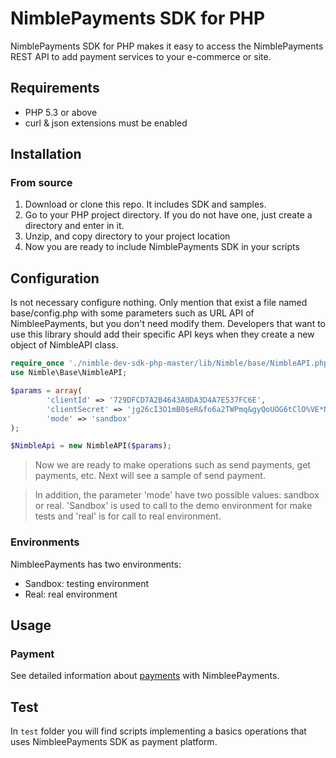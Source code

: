 NimblePayments SDK for PHP
======================

NimblePayments SDK for PHP makes it easy to access the NimblePayments REST API to add payment services to your e-commerce or site.

## Requirements

* PHP 5.3 or above
* curl & json extensions must be enabled

## Installation

### From source

1. Download or clone this repo. It includes SDK and samples.
2. Go to your PHP project directory. If you do not have one, just create a directory and enter in it.
3. Unzip, and copy directory to your project location
4. Now you are ready to include NimblePayments SDK in your scripts

## Configuration

Is not necessary configure nothing. Only mention that exist a file named base/config.php with some parameters such as URL API of NimbleePayments, but you don't need modify them.
Developers that want to use this library should add their specific API keys when they create a new object of NimbleAPI class.

``` php
require_once './nimble-dev-sdk-php-master/lib/Nimble/base/NimbleAPI.php';
use Nimble\Base\NimbleAPI;

$params = array(
        'clientId' => '729DFCD7A2B4643A0DA3D4A7E537FC6E',
        'clientSecret' => 'jg26cI3O1mB0$eR&fo6a2TWPmq&gyQoUOG6tClO%VE*N$SN9xX27@R4CTqi*$4EO',
        'mode' => 'sandbox'
);

$NimbleApi = new NimbleAPI($params);
```

> Now we are ready to make operations such as send payments, get payments, etc. Next will see a sample of send payment. 

> In addition, the parameter 'mode' have two possible values: sandbox or real. 'Sandbox' is used to call to the demo environment for make tests and 'real' is for call to real environment.

### Environments

NimbleePayments has two environments:

* Sandbox: testing environment
* Real: real environment

## Usage

### Payment

See detailed information about [payments](https://github.com/nimblepayments/nimble-dev-sdk-php/wiki/Payment) with NimbleePayments.

## Test

In `test` folder you will find scripts implementing a basics operations that uses NimbleePayments SDK as payment platform.
